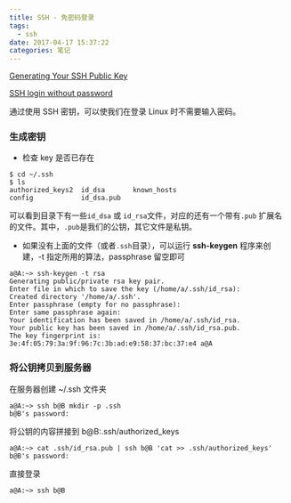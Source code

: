 ```yaml
---
title: SSH - 免密码登录
tags:
  - ssh
date: 2017-04-17 15:37:22
categories: 笔记
---
```


[Generating Your SSH Public Key](https://git-scm.com/book/en/v2/Git-on-the-Server-Generating-Your-SSH-Public-Key)

[SSH login without password](http://www.linuxproblem.org/art_9.html)

通过使用 SSH 密钥，可以使我们在登录 Linux 时不需要输入密码。

### 生成密钥

+ 检查 key 是否已存在

```shell
$ cd ~/.ssh
$ ls
authorized_keys2  id_dsa       known_hosts
config            id_dsa.pub
```

可以看到目录下有一些`id_dsa` 或 `id_rsa`文件，对应的还有一个带有`.pub` 扩展名的文件。其中，`.pub`是我们的公钥，其它文件是私钥。

+ 如果没有上面的文件（或者`.ssh`目录），可以运行 **ssh-keygen** 程序来创建，-t 指定所用的算法，passphrase 留空即可

```shell
a@A:~> ssh-keygen -t rsa
Generating public/private rsa key pair.
Enter file in which to save the key (/home/a/.ssh/id_rsa): 
Created directory '/home/a/.ssh'.
Enter passphrase (empty for no passphrase): 
Enter same passphrase again: 
Your identification has been saved in /home/a/.ssh/id_rsa.
Your public key has been saved in /home/a/.ssh/id_rsa.pub.
The key fingerprint is:
3e:4f:05:79:3a:9f:96:7c:3b:ad:e9:58:37:bc:37:e4 a@A
```

### 将公钥拷贝到服务器

在服务器创建 ~/.ssh 文件夹

```Shell
a@A:~> ssh b@B mkdir -p .ssh
b@B's password: 
```

将公钥的内容拼接到 b@B:.ssh/authorized_keys

```shell
a@A:~> cat .ssh/id_rsa.pub | ssh b@B 'cat >> .ssh/authorized_keys'
b@B's password: 
```

直接登录

```shell
a@A:~> ssh b@B
```
